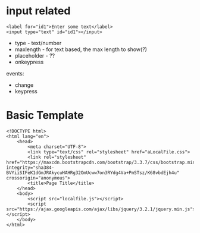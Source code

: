 # input related

```
<label for="id1">Enter some text</label>
<input type="text" id="id1"></input>
```

* type       - text/number
* maxlength  - for text based, the max length to show(?)
* placeholder - ??
* onkeypress

events:

* change
* keypress


# Basic Template

```
<!DOCTYPE html>
<html lang="en">
    <head>
        <meta charset="UTF-8">
        <link type="text/css" rel="stylesheet" href="aLocalFile.css">
        <link rel="stylesheet" href="https://maxcdn.bootstrapcdn.com/bootstrap/3.3.7/css/bootstrap.min.css" integrity="sha384-BVYiiSIFeK1dGmJRAkycuHAHRg32OmUcww7on3RYdg4Va+PmSTsz/K68vbdEjh4u" crossorigin="anonymous">
        <title>Page Title</title>
    </head>
    <body>
        <script src="localfile.js"></script>
        <script src="https://ajax.googleapis.com/ajax/libs/jquery/3.2.1/jquery.min.js"></script>
    </body>
</html>
```

